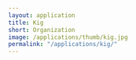 ```yaml
---
layout: application
title: Kig
short: Organization
image: /applications/thumb/kig.jpg
permalink: "/applications/kig/"
---
```

